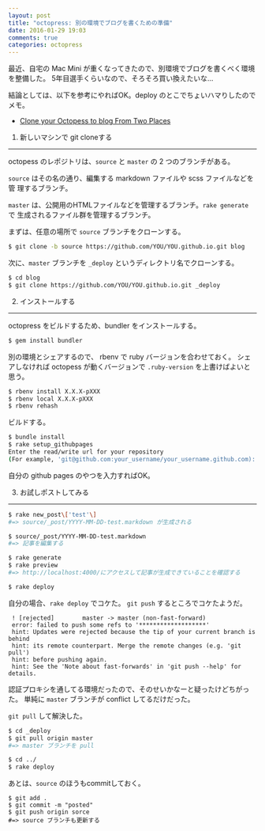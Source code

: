 ```yaml
---
layout: post
title: "octopress: 別の環境でブログを書くための準備"
date: 2016-01-29 19:03
comments: true
categories: octopress
---
```


最近、自宅の Mac Mini が重くなってきたので、別環境でブログを書くべく環境を整備した。
5年目選手くらいなので、そろそろ買い換えたいな…


結論としては、以下を参考にやればOK。deploy のとこでちょいハマりしたのでメモ。

- [Clone your Octopess to blog From Two Places](http://blog.zerosharp.com/clone-your-octopress-to-blog-from-two-places/)


<!-- more -->

1. 新しいマシンで git cloneする
-------------------------------

octopess のレポジトリは、`source` と `master` の 2 つのブランチがある。

`source` はその名の通り、編集する markdown ファイルや scss ファイルなどを管
理するブランチ。

`master` は、公開用のHTMLファイルなどを管理するブランチ。`rake generate` で
生成されるファイル群を管理するブランチ。

まずは、任意の場所で `source` ブランチをクローンする。

```sh
$ git clone -b source https://github.com/YOU/YOU.github.io.git blog
```

次に、`master` ブランチを `_deploy` というディレクトリ名でクローンする。

```sh
$ cd blog
$ git clone https://github.com/YOU/YOU.github.io.git _deploy
```

2. インストールする
-------------------

octopress をビルドするため、bundler をインストールする。

```sh
$ gem install bundler
```

別の環境とシェアするので、 rbenv で ruby バージョンを合わせておく。
シェアしなければ octopess が動くバージョンで `.ruby-version` を上書けばよいと思う。

```sh
$ rbenv install X.X.X-pXXX
$ rbenv local X.X.X-pXXX
$ rbenv rehash
```

ビルドする。

```sh
$ bundle install
$ rake setup_githubpages
Enter the read/write url for your repository
(For example, 'git@github.com:your_username/your_username.github.com):
```

自分の github pages のやつを入力すればOK。


3. お試しポストしてみる
-----------------------

```sh
$ rake new_post\['test'\]
#=> source/_post/YYYY-MM-DD-test.markdown が生成される

$ source/_post/YYYY-MM-DD-test.markdown
#=> 記事を編集する

$ rake generate
$ rake preview
#=> http://localhost:4000/にアクセスして記事が生成できていることを確認する

$ rake deploy
```

自分の場合、`rake deploy` でコケた。
`git push` するところでコケたようだ。

```
 ! [rejected]        master -> master (non-fast-forward)
 error: failed to push some refs to '*******************'
 hint: Updates were rejected because the tip of your current branch is behind
 hint: its remote counterpart. Merge the remote changes (e.g. 'git pull')
 hint: before pushing again.
 hint: See the 'Note about fast-forwards' in 'git push --help' for details.
```

認証プロキシを通してる環境だったので、そのせいかなーと疑ったけどちがった。
単純に `master` ブランチが conflict してるだけだった。

`git pull` して解決した。

```sh
$ cd _deploy
$ git pull origin master
#=> master ブランチを pull

$ cd ../
$ rake deploy
```

あとは、`source` のほうもcommitしておく。

```
$ git add .
$ git commit -m "posted"
$ git push origin sorce
#=> source ブランチも更新する
```

